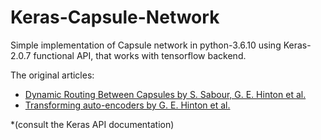 # Keras-Capsule-Network

Simple implementation of Capsule network in python-3.6.10 using Keras-2.0.7 functional API, that works with tensorflow backend.

The original articles:

* [Dynamic Routing Between Capsules by S. Sabour, G. E. Hinton et al.](https://arxiv.org/abs/1710.09829)
* [Transforming auto-encoders by G. E. Hinton et al.](https://link.springer.com/chapter/10.1007/978-3-642-21735-7_6)

*(consult the Keras API documentation)
